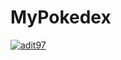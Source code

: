 # MyPokedex
[![adit97](https://circleci.com/gh/adit97/MyPokedex.svg?style=svg)](https://circleci.com/gh/adit97/MyPokedex)
